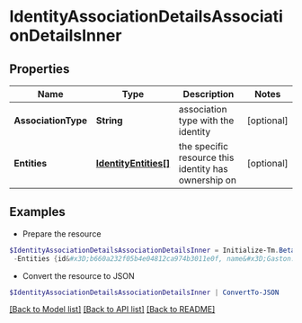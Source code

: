 # IdentityAssociationDetailsAssociationDetailsInner
## Properties

Name | Type | Description | Notes
------------ | ------------- | ------------- | -------------
**AssociationType** | **String** | association type with the identity | [optional] 
**Entities** | [**IdentityEntities[]**](IdentityEntities.md) | the specific resource this identity has ownership on | [optional] 

## Examples

- Prepare the resource
```powershell
$IdentityAssociationDetailsAssociationDetailsInner = Initialize-Tm.BetaIdentityAssociationDetailsAssociationDetailsInner  -AssociationType CAMPAIGN_OWNER `
 -Entities {id&#x3D;b660a232f05b4e04812ca974b3011e0f, name&#x3D;Gaston.800ddf9640a, type&#x3D;CAMPAIGN_CAMPAIGNER}
```

- Convert the resource to JSON
```powershell
$IdentityAssociationDetailsAssociationDetailsInner | ConvertTo-JSON
```

[[Back to Model list]](../README.md#documentation-for-models) [[Back to API list]](../README.md#documentation-for-api-endpoints) [[Back to README]](../README.md)

